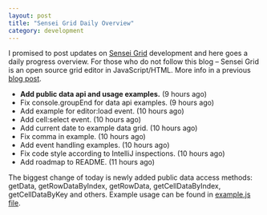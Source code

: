 ```yaml
---
layout: post
title: "Sensei Grid Daily Overview"
category: development 
---
```


I promised to post updates on [Sensei Grid](https://github.com/datazenit/sensei-grid) development and here goes a daily progress overview. For those who do not follow this blog – Sensei Grid is an open source grid editor in JavaScript/HTML. More info in a previous [blog post](http://lauris.github.io/development/2014/09/03/first-public-release-sensei-grid/).

<!-- more -->

* **Add public data api and usage examples.** (9 hours ago)
* Fix console.groupEnd for data api examples. (9 hours ago)
* Add example for editor:load event. (10 hours ago)
* Add cell:select event. (10 hours ago)
* Add current date to example data grid. (10 hours ago)
* Fix comma in example. (10 hours ago)
* Add event handling examples. (10 hours ago)
* Fix code style according to IntelliJ inspections. (10 hours ago)
* Add roadmap to README. (11 hours ago)

The biggest change of today is newly added public data access methods: getData, getRowDataByIndex, getRowData, getCellDataByIndex, getCellDataByKey and others. Example usage can be found in [example.js file](https://github.com/datazenit/sensei-grid/blob/master/examples/example.js).
